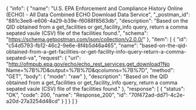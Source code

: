 {
  "info": {
    "name": "U.S. EPA Enforcement and Compliance History Online (ECHO) - All Data Combined ECHO Download Data Service",
    "_postman_id": "881c3ee8-e606-4a29-b39e-f6088f8563db",
    "description": "Based on the QID obtained from a get_facilities or get_facility_info query, return a comma sepated vaule (CSV) file of the facilities found.",
    "schema": "https://schema.getpostman.com/json/collection/v2.0.0/"
  },
  "item": [
    {
      "id": "c54d5793-fb12-46c2-9e6e-8f4b5d46a465",
      "name": "based-on-the-qid-obtained-from-a-get-facilities-or-get-facility-info-query-return-a-comma-sepated-va",
      "request": {
        "url": "http://ofmpub.epa.gov/echo/echo_rest_services.get_download?No Name=%7B%7D&output=%7B%7D&qcolumns=%7B%7D",
        "method": "GET",
        "body": {
          "mode": "raw"
        },
        "description": "Based on the QID obtained from a get_facilities or get_facility_info query, return a comma sepated vaule (CSV) file of the facilities found."
      },
      "response": [
        {
          "status": "OK",
          "code": 200,
          "name": "Response_200",
          "id": "70f472ad-dd71-4c2e-a20d-27a3254d48cd"
        }
      ]
    }
  ]
}